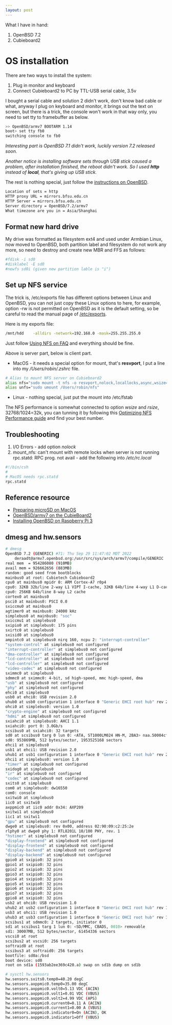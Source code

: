 ```yaml
---
layout: post
---
```


What I have in hand:

1. OpenBSD 7.2
2. Cubieboard2

# OS installation

There are two ways to install the system:

1. Plug in monitor and keyboard
2. Connect Cubieboard2 to PC by TTL-USB serial cable, 3.5v

I bought a serial cable and solution 2 didn't work, don't know bad cable or what, anyway I plug on keyboard and monitor, it brings out the text on screen, but there is a trick, the console won't work in that way only, you need to set tty to framebuffer as below.

```bash
>> OpenBSD/armv7 BOOTARM 1.14
boot> set tty fb0
switching console to fb0
```

*Interesting part is OpenBSD 7.1 didn't work, luckily version 7.2 released soon.*

*Another notice is installing software sets through USB stick caused a problem, after installation finished, the reboot didn't work. So I used **http** instead of **local**, that's giving up USB stick.*

The rest is nothing special, just follow the [instructions on OpenBSD](https://ftp.openbsd.org/pub/OpenBSD/7.2/armv7/INSTALL.armv7).

```bash
Location of sets = http
HTTP proxy URL = mirrors.bfsu.edu.cn
HTTP Server = mirrors.bfsu.edu.cn
Server directory = OpenBSD/7.2/armv7
What timezone are you in = Asia/Shanghai
```

## Format new hard drive

My drive was formatted as filesystem ext4 and used under Armbian Linux, now moved to OpenBSD, both partition label and filesystem do not work any more, so need to destroy and create new MBR and FFS as follows:

```bash
#fdisk -i sd0
#disklabel -E sd0
#newfs sd0i (given new partition lable is "i")
```

## Set up NFS service

The trick is, /etc/exports file has different options between Linux and OpenBSD, you can not just copy these Linux options to here, for example, option -rw is not permitted on OpenBSD as it is the default setting, so be careful to read the manual page of [/etc/exports](https://man.openbsd.org/exports).

Here is my exports file:

```bash
/mnt/hdd	-alldirs -network=192.168.0 -mask=255.255.255.0
```

Just follow [Using NFS on FAQ](https://www.openbsd.org/faq/faq6.html#NFS) and everything should be fine.

Above is server part, below is client part.

* MacOS - it needs a special option for mount, that's **resvport**, I put a line into my */Users/robin/.zshrc* file. 

```bash
# Alias to mount NFS server on Cubieboard2
alias nfs="sudo mount -t nfs -o resvport,nolock,locallocks,async,wsize=32768,rsize=32768 192.168.0.231:/mnt/hdd /Users/robin/nfs"
alias unfs="sudo umount /Users/robin/nfs"
```

* Linux - nothing special, just put the mount into /etc/fstab

The NFS performance is somewhat connected to option *wsize* and *rsize*, 32768/1024=32k, you can tunning it by following this [Optimizing NFS Performance guide](https://nfs.sourceforge.net/nfs-howto/ar01s05.html) and find your best number.

## Troubleshooting

1. I/O Errors - add option *nolock*
2. mount_nfs: can't mount with remote locks when server is not running rpc.statd: RPC prog. not avail - add the following into */etc/rc.local*

```bash
#!/bin/csh
#
# MacOS needs rpc.statd
rpc.statd
```

## Reference resource

* [Preparing microSD on MacOS](https://www.tumfatig.net/2018/running-openbsd-on-raspberry-pi-3/)
* [OpenBSD/armv7 on the CubieBoard2](https://www.cambus.net/openbsd-armv7-on-the-cubieboard2/)
* [Installing OpenBSD on Raspberry Pi 3](https://dev.to/spacial/installing-openbsd-7-on-raspberry-pi-3-1f98)

## dmesg and hw.sensors

```bash
# dmesg
OpenBSD 7.2 (GENERIC) #71: Thu Sep 29 11:47:02 MDT 2022
    deraadt@armv7.openbsd.org:/usr/src/sys/arch/armv7/compile/GENERIC
real mem  = 954286080 (910MB)
avail mem = 926662656 (883MB)
random: good seed from bootblocks
mainbus0 at root: Cubietech Cubieboard2
cpu0 at mainbus0 mpidr 0: ARM Cortex-A7 r0p4
cpu0: 32KB 32b/line 2-way L1 VIPT I-cache, 32KB 64b/line 4-way L1 D-cache
cpu0: 256KB 64b/line 8-way L2 cache
cortex0 at mainbus0
psci0 at mainbus0: PSCI 0.0
sxiccmu0 at mainbus0
agtimer0 at mainbus0: 24000 kHz
simplebus0 at mainbus0: "soc"
sxiccmu1 at simplebus0
sxipio0 at simplebus0: 175 pins
sxirtc0 at simplebus0
sxisid0 at simplebus0
ampintc0 at simplebus0 nirq 160, ncpu 2: "interrupt-controller"
"system-control" at simplebus0 not configured
"interrupt-controller" at simplebus0 not configured
"dma-controller" at simplebus0 not configured
"lcd-controller" at simplebus0 not configured
"lcd-controller" at simplebus0 not configured
"video-codec" at simplebus0 not configured
sximmc0 at simplebus0
sdmmc0 at sximmc0: 4-bit, sd high-speed, mmc high-speed, dma
"usb" at simplebus0 not configured
"phy" at simplebus0 not configured
ehci0 at simplebus0
usb0 at ehci0: USB revision 2.0
uhub0 at usb0 configuration 1 interface 0 "Generic EHCI root hub" rev 2.00/1.00 addr 1
ohci0 at simplebus0: version 1.0
"crypto-engine" at simplebus0 not configured
"hdmi" at simplebus0 not configured
sxiahci0 at simplebus0: AHCI 1.1
sxiahci0: port 0: 3.0Gb/s
scsibus0 at sxiahci0: 32 targets
sd0 at scsibus0 targ 0 lun 0: <ATA, ST1000LM024 HN-M, 2BA3> naa.50004cf20fb99f7f
sd0: 953869MB, 512 bytes/sector, 1953525168 sectors
ehci1 at simplebus0
usb1 at ehci1: USB revision 2.0
uhub1 at usb1 configuration 1 interface 0 "Generic EHCI root hub" rev 2.00/1.00 addr 1
ohci1 at simplebus0: version 1.0
"timer" at simplebus0 not configured
sxidog0 at simplebus0
"ir" at simplebus0 not configured
"codec" at simplebus0 not configured
sxits0 at simplebus0
com0 at simplebus0: dw16550
com0: console
sxitwi0 at simplebus0
iic0 at sxitwi0
axppmic0 at iic0 addr 0x34: AXP209
sxitwi1 at simplebus0
iic1 at sxitwi1
"gpu" at simplebus0 not configured
dwge0 at simplebus0: rev 0x00, address 02:90:09:c2:25:2e
rlphy0 at dwge0 phy 1: RTL8201L 10/100 PHY, rev. 1
"hstimer" at simplebus0 not configured
"display-frontend" at simplebus0 not configured
"display-frontend" at simplebus0 not configured
"display-backend" at simplebus0 not configured
"display-backend" at simplebus0 not configured
gpio0 at sxipio0: 32 pins
gpio1 at sxipio0: 32 pins
gpio2 at sxipio0: 32 pins
gpio3 at sxipio0: 32 pins
gpio4 at sxipio0: 32 pins
gpio5 at sxipio0: 32 pins
gpio6 at sxipio0: 32 pins
gpio7 at sxipio0: 32 pins
gpio8 at sxipio0: 32 pins
usb2 at ohci0: USB revision 1.0
uhub2 at usb2 configuration 1 interface 0 "Generic OHCI root hub" rev 1.00/1.00 addr 1
usb3 at ohci1: USB revision 1.0
uhub3 at usb3 configuration 1 interface 0 "Generic OHCI root hub" rev 1.00/1.00 addr 1
scsibus1 at sdmmc0: 2 targets, initiator 0
sd1 at scsibus1 targ 1 lun 0: <SD/MMC, CBADS, 0010> removable
sd1: 30007MB, 512 bytes/sector, 61454336 sectors
vscsi0 at root
scsibus2 at vscsi0: 256 targets
softraid0 at root
scsibus3 at softraid0: 256 targets
bootfile: sd0a:/bsd
boot device: sd0
root on sd1a (1593ab2ee369c420.a) swap on sd1b dump on sd1b
```

```bash
# sysctl hw.sensors
hw.sensors.sxits0.temp0=40.20 degC
hw.sensors.axppmic0.temp0=35.00 degC
hw.sensors.axppmic0.volt0=5.13 VDC (ACIN)
hw.sensors.axppmic0.volt1=0.01 VDC (VBUS)
hw.sensors.axppmic0.volt2=4.99 VDC (APS)
hw.sensors.axppmic0.current0=0.11 A (ACIN)
hw.sensors.axppmic0.current1=0.00 A (VBUS)
hw.sensors.axppmic0.indicator0=On (ACIN), OK
hw.sensors.axppmic0.indicator1=Off (VBUS)
```
